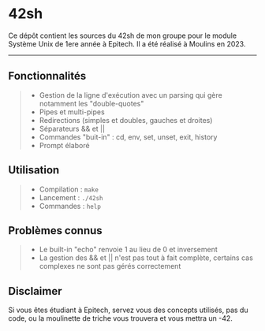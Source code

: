 42sh
===================

Ce dépôt contient les sources du 42sh de mon groupe pour le module Système Unix de 1ere année à Epitech.
Il a été réalisé à Moulins en 2023.

----------

Fonctionnalités
-------------

> - Gestion de la ligne d'exécution avec un parsing qui gère notamment les "double-quotes"
> - Pipes et multi-pipes
> - Redirections (simples et doubles, gauches et droites)
> - Séparateurs && et ||
> - Commandes "buit-in" : cd, env, set, unset, exit, history
> - Prompt élaboré

Utilisation
-------------

> - Compilation : `make`
> - Lancement : `./42sh`
> - Commandes : `help`

Problèmes connus
-------------

> - Le built-in "echo" renvoie 1 au lieu de 0 et inversement
> - La gestion des && et || n'est pas tout à fait complète, certains cas complexes ne sont pas gérés correctement

Disclaimer
-------------

Si vous êtes étudiant à Epitech, servez vous des concepts utilisés, pas du code, ou la moulinette de triche vous trouvera et vous mettra un -42.
